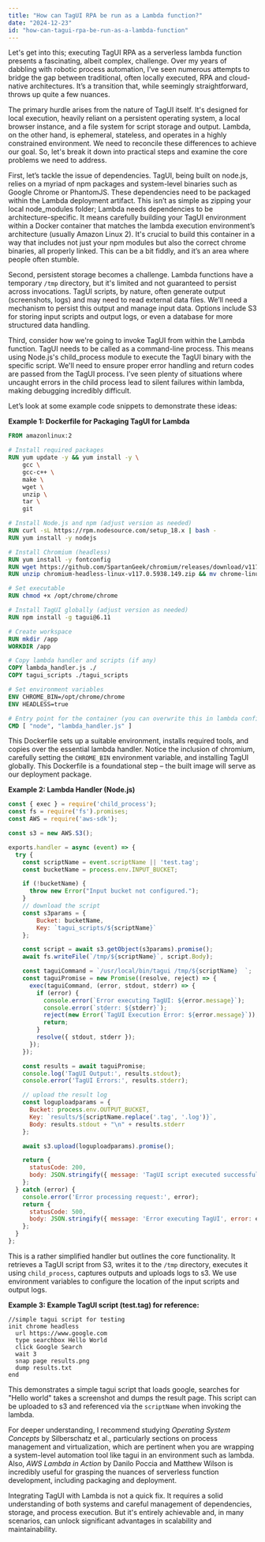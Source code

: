 ```yaml
---
title: "How can TagUI RPA be run as a Lambda function?"
date: "2024-12-23"
id: "how-can-tagui-rpa-be-run-as-a-lambda-function"
---
```


Let's get into this; executing TagUI RPA as a serverless lambda function presents a fascinating, albeit complex, challenge. Over my years of dabbling with robotic process automation, I’ve seen numerous attempts to bridge the gap between traditional, often locally executed, RPA and cloud-native architectures. It’s a transition that, while seemingly straightforward, throws up quite a few nuances.

The primary hurdle arises from the nature of TagUI itself. It's designed for local execution, heavily reliant on a persistent operating system, a local browser instance, and a file system for script storage and output. Lambda, on the other hand, is ephemeral, stateless, and operates in a highly constrained environment. We need to reconcile these differences to achieve our goal. So, let's break it down into practical steps and examine the core problems we need to address.

First, let’s tackle the issue of dependencies. TagUI, being built on node.js, relies on a myriad of npm packages and system-level binaries such as Google Chrome or PhantomJS. These dependencies need to be packaged within the Lambda deployment artifact. This isn’t as simple as zipping your local node_modules folder; Lambda needs dependencies to be architecture-specific. It means carefully building your TagUI environment within a Docker container that matches the lambda execution environment’s architecture (usually Amazon Linux 2). It's crucial to build this container in a way that includes not just your npm modules but also the correct chrome binaries, all properly linked. This can be a bit fiddly, and it’s an area where people often stumble.

Second, persistent storage becomes a challenge. Lambda functions have a temporary `/tmp` directory, but it's limited and not guaranteed to persist across invocations. TagUI scripts, by nature, often generate output (screenshots, logs) and may need to read external data files. We’ll need a mechanism to persist this output and manage input data. Options include S3 for storing input scripts and output logs, or even a database for more structured data handling.

Third, consider how we're going to invoke TagUI from within the Lambda function. TagUI needs to be called as a command-line process. This means using Node.js's child_process module to execute the TagUI binary with the specific script. We'll need to ensure proper error handling and return codes are passed from the TagUI process. I’ve seen plenty of situations where uncaught errors in the child process lead to silent failures within lambda, making debugging incredibly difficult.

Let’s look at some example code snippets to demonstrate these ideas:

**Example 1: Dockerfile for Packaging TagUI for Lambda**

```dockerfile
FROM amazonlinux:2

# Install required packages
RUN yum update -y && yum install -y \
    gcc \
    gcc-c++ \
    make \
    wget \
    unzip \
    tar \
    git

# Install Node.js and npm (adjust version as needed)
RUN curl -sL https://rpm.nodesource.com/setup_18.x | bash -
RUN yum install -y nodejs

# Install Chromium (headless)
RUN yum install -y fontconfig
RUN wget https://github.com/SpartanGeek/chromium/releases/download/v117.0.5938.149/chromium-headless-linux-v117.0.5938.149.zip
RUN unzip chromium-headless-linux-v117.0.5938.149.zip && mv chrome-linux /opt/chrome

# Set executable
RUN chmod +x /opt/chrome/chrome

# Install TagUI globally (adjust version as needed)
RUN npm install -g tagui@6.11

# Create workspace
RUN mkdir /app
WORKDIR /app

# Copy lambda handler and scripts (if any)
COPY lambda_handler.js ./
COPY tagui_scripts ./tagui_scripts

# Set environment variables
ENV CHROME_BIN=/opt/chrome/chrome
ENV HEADLESS=true

# Entry point for the container (you can overwrite this in lambda configuration)
CMD [ "node", "lambda_handler.js" ]

```

This Dockerfile sets up a suitable environment, installs required tools, and copies over the essential lambda handler. Notice the inclusion of chromium, carefully setting the `CHROME_BIN` environment variable, and installing TagUI globally. This Dockerfile is a foundational step – the built image will serve as our deployment package.

**Example 2: Lambda Handler (Node.js)**

```javascript
const { exec } = require('child_process');
const fs = require('fs').promises;
const AWS = require('aws-sdk');

const s3 = new AWS.S3();

exports.handler = async (event) => {
  try {
    const scriptName = event.scriptName || 'test.tag';
    const bucketName = process.env.INPUT_BUCKET;

    if (!bucketName) {
      throw new Error("Input bucket not configured.");
    }
    // download the script
    const s3params = {
        Bucket: bucketName,
        Key: `tagui_scripts/${scriptName}`
    };

    const script = await s3.getObject(s3params).promise();
    await fs.writeFile(`/tmp/${scriptName}`, script.Body);

    const taguiCommand = `/usr/local/bin/tagui /tmp/${scriptName}  `;
    const taguiPromise = new Promise((resolve, reject) => {
      exec(taguiCommand, (error, stdout, stderr) => {
        if (error) {
          console.error(`Error executing TagUI: ${error.message}`);
          console.error(`stderr: ${stderr}`);
          reject(new Error(`TagUI Execution Error: ${error.message}`));
          return;
        }
        resolve({ stdout, stderr });
      });
    });

    const results = await taguiPromise;
    console.log('TagUI Output:', results.stdout);
    console.error('TagUI Errors:', results.stderr);

    // upload the result log
    const loguploadparams = {
      Bucket: process.env.OUTPUT_BUCKET,
      Key: `results/${scriptName.replace('.tag', '.log')}`,
      Body: results.stdout + "\n" + results.stderr
    };

    await s3.upload(loguploadparams).promise();

    return {
      statusCode: 200,
      body: JSON.stringify({ message: 'TagUI script executed successfully', logkey : `results/${scriptName.replace('.tag', '.log')}` }),
    };
  } catch (error) {
    console.error('Error processing request:', error);
    return {
      statusCode: 500,
      body: JSON.stringify({ message: 'Error executing TagUI', error: error.message }),
    };
  }
};
```
This is a rather simplified handler but outlines the core functionality. It retrieves a TagUI script from S3, writes it to the `/tmp` directory, executes it using `child_process`, captures outputs and uploads logs to s3. We use environment variables to configure the location of the input scripts and output logs.

**Example 3: Example TagUI script (test.tag) for reference:**

```tagui
//simple tagui script for testing
init chrome headless
  url https://www.google.com
  type searchbox Hello World
  click Google Search
  wait 3
  snap page results.png
  dump results.txt
end
```

This demonstrates a simple tagui script that loads google, searches for "Hello world" takes a screenshot and dumps the result page.
This script can be uploaded to s3 and referenced via the `scriptName` when invoking the lambda.

For deeper understanding, I recommend studying *Operating System Concepts* by Silberschatz et al., particularly sections on process management and virtualization, which are pertinent when you are wrapping a system-level automation tool like tagui in an environment such as lambda. Also, *AWS Lambda in Action* by Danilo Poccia and Matthew Wilson is incredibly useful for grasping the nuances of serverless function development, including packaging and deployment.

Integrating TagUI with Lambda is not a quick fix. It requires a solid understanding of both systems and careful management of dependencies, storage, and process execution. But it's entirely achievable and, in many scenarios, can unlock significant advantages in scalability and maintainability.
